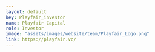 ```yaml
---
layout: default
key: Playfair_investor
name: Playfair Capital
role: Investor
image: "assets/images/website/team/Playfair_Logo.png"
link: https://playfair.vc/
---
```


<!--Playfair Capital is a leading UK-based early-stage venture capital firm specializing in strategic investments in disruptive technologies. Known for its diverse portfolio and deep industry expertise, Playfair actively supports innovative startups from inception to growth stages.-->